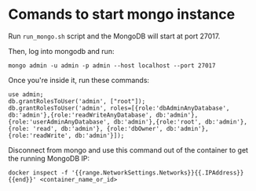 # Comands to start mongo instance

Run `run_mongo.sh` script and the MongoDB will start at port 27017.

Then, log into mongodb and run:

`mongo admin -u admin -p admin --host localhost --port 27017`

Once you're inside it, run these commands:

```
use admin;
db.grantRolesToUser('admin', ["root"]);
db.grantRolesToUser('admin', roles=[{role:'dbAdminAnyDatabase', db:'admin'},{role:'readWriteAnyDatabase', db:'admin'},{role:'userAdminAnyDatabase', db:'admin'},{role:'root', db:'admin'}, {role: 'read', db:'admin'}, {role:'dbOwner', db:'admin'},{role:'readWrite', db:'admin'}]);
```

Disconnect from mongo and use this command out of the container to get the running MongoDB IP:

```docker inspect -f '{{range.NetworkSettings.Networks}}{{.IPAddress}}{{end}}' <container_name_or_id>```
